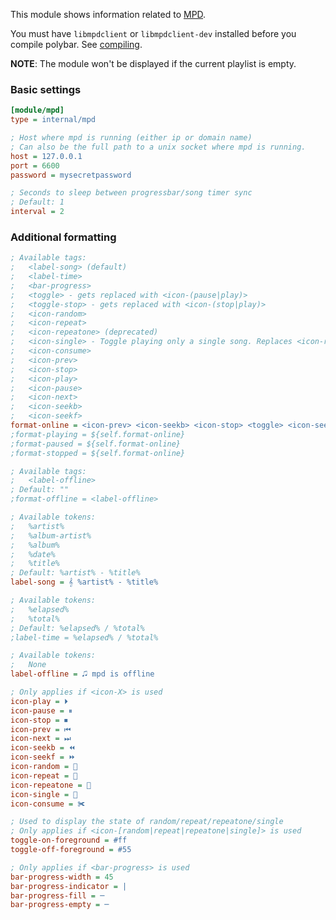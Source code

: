 This module shows information related to [MPD](https://www.musicpd.org).

You must have `libmpdclient` or `libmpdclient-dev` installed before you compile polybar. See [compiling](https://github.com/polybar/polybar/wiki/Compiling).

**NOTE**: The module won't be displayed if the current playlist is empty.

### Basic settings
```ini
[module/mpd]
type = internal/mpd

; Host where mpd is running (either ip or domain name)
; Can also be the full path to a unix socket where mpd is running.
host = 127.0.0.1
port = 6600
password = mysecretpassword

; Seconds to sleep between progressbar/song timer sync
; Default: 1
interval = 2
```

### Additional formatting
```ini
; Available tags:
;   <label-song> (default)
;   <label-time>
;   <bar-progress>
;   <toggle> - gets replaced with <icon-(pause|play)>
;   <toggle-stop> - gets replaced with <icon-(stop|play)>
;   <icon-random>
;   <icon-repeat>
;   <icon-repeatone> (deprecated)
;   <icon-single> - Toggle playing only a single song. Replaces <icon-repeatone>
;   <icon-consume>
;   <icon-prev>
;   <icon-stop>
;   <icon-play>
;   <icon-pause>
;   <icon-next>
;   <icon-seekb>
;   <icon-seekf>
format-online = <icon-prev> <icon-seekb> <icon-stop> <toggle> <icon-seekf> <icon-next>  <icon-repeat> <icon-random>  <bar-progress> <label-time>  <label-song>
;format-playing = ${self.format-online}
;format-paused = ${self.format-online}
;format-stopped = ${self.format-online}

; Available tags:
;   <label-offline>
; Default: ""
;format-offline = <label-offline>

; Available tokens:
;   %artist%
;   %album-artist%
;   %album%
;   %date%
;   %title%
; Default: %artist% - %title%
label-song = 𝄞 %artist% - %title%

; Available tokens:
;   %elapsed%
;   %total%
; Default: %elapsed% / %total%
;label-time = %elapsed% / %total%

; Available tokens:
;   None
label-offline = 🎜 mpd is offline

; Only applies if <icon-X> is used
icon-play = ⏵
icon-pause = ⏸
icon-stop = ⏹
icon-prev = ⏮
icon-next = ⏭
icon-seekb = ⏪
icon-seekf = ⏩
icon-random = 🔀
icon-repeat = 🔁
icon-repeatone = 🔂
icon-single = 🔂
icon-consume = ✀

; Used to display the state of random/repeat/repeatone/single
; Only applies if <icon-[random|repeat|repeatone|single]> is used
toggle-on-foreground = #ff
toggle-off-foreground = #55

; Only applies if <bar-progress> is used
bar-progress-width = 45
bar-progress-indicator = |
bar-progress-fill = ─
bar-progress-empty = ─
```
